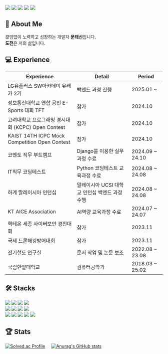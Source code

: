 <a href=https://furtive-umbrella-4fc.notion.site/Back-End-Developer-Portfolio-d1e877ee46014134b2f45598be4f6bb0> <img src="https://img.shields.io/badge/Notion-000000?style=flat&logo=Notion&logoColor=white&link=https://furtive-umbrella-4fc.notion.site/Back-End-Developer-Portfolio-d1e877ee46014134b2f45598be4f6bb0"></a>
<a href=https://gym-developer.tistory.com/> <img src="https://img.shields.io/badge/Tistory-000000?style=flat&logo=Tistory&logoColor=white&link=https://gym-developer.tistory.com/"></a>
<a href=https://blog.naver.com/gym_developer> <img src="https://img.shields.io/badge/Blog-03C75A?style=flat&logo=Naver&logoColor=white&link=https://blog.naver.com/gym_developer"></a>
<a href=https://www.linkedin.com/in/%ED%83%9C%EC%8B%A0-%EB%AC%B8-b0483a333/> <img src="https://img.shields.io/badge/LinkedIn-0a66c2?style=flat&logo=inspire&logoColor=white&link=https://www.linkedin.com/in/%ED%83%9C%EC%8B%A0-%EB%AC%B8-b0483a333/"></a>
<a href=mailto:kjk06119@gmail.com> <img src="https://img.shields.io/badge/Gmail-EA4335?style=flat&logo=Gmail&logoColor=white&link=mailto:kjk06119@gmail.com"></a>


## 👤 About Me
끊임없이 노력하고 성장하는 개발자 **문태신**입니다.  
**도전**은 저의 삶입니다.  

## 💻 Experience
|Experience|Detail|Period|
|---|---|---|
| LG유플러스 SW아카데미 유레카 2기  | 백엔드 과정 진행 | 2025.01 ~ |
| 정보통신대학교 연합 공인 E-Sports 대회 TFT | 참가 | 2024.10 |
| 고려대학교 프로그래밍 경시대회 (KCPC) Open Contest | 참가 | 2024.10 |
| KAIST 14TH ICPC Mock Competition Open Contest | 참가 | 2024.10 |
| 코멘토 직무 부트캠프 | Django를 이용한 실무 과정 수료 | 2024.09 ~ 24.10 |
| IT직무 코딩테스트 | Python 코딩테스트 교육과정 수료 | 2024.08 ~ 24.08 |
| 하계 말레이시아 인턴십 | 말레이시아 UCSI 대학교 인턴십 백엔드 과정 수행 | 2024.08 ~ 24.08 |
| KT AICE Association | AI역량 교육과정 수료 | 2024.07 ~ 24.07 |
| 헥테온 세종 사이버보안 경진대회 | 참가 | 2023.11 |
| 국제 드론해킹방어대회 | 참가 | 2023.11 |
| 전기철도 연구실 | 문서 작업 및 논문 보조 | 2022.08 ~ 23.08|
| 국립한밭대학교 | 컴퓨터공학과 | 2018.03 ~ 25.02 |

## 🛠️ Stacks
<p>
  <img src="https://img.shields.io/badge/Java-007396?style=flat-square&logo=coffeescript&logoColor=white"/></a>
  <img src="https://img.shields.io/badge/Spring Boot-6DB33F?style=flat-square&logo=springboot&logoColor=white"/></a>
  <img src="https://img.shields.io/badge/Python-3776AB?style=flat-square&logo=Python&logoColor=white"/></a>
  <img src="https://img.shields.io/badge/Django-092E20?style=flat-square&logo=Django&logoColor=white"/></a>
  <br/>
  <img src="https://img.shields.io/badge/MySQL-4479A1?style=flat-square&logo=MySQL&logoColor=white"/></a>
  <img src="https://img.shields.io/badge/AWS-232F3E?style=flat-square&logo=amazonwebservices&logoColor=white"/></a>
  <img src="https://img.shields.io/badge/Azure-0085CA?style=flat-square&logo=academia&logoColor=white"/></a>
  <img src="https://img.shields.io/badge/Docker-2496ED?style=flat-square&logo=Docker&logoColor=white"/></a>
  <br/>
  <img src="https://img.shields.io/badge/GitHub-181717?style=flat-square&logo=GitHub&logoColor=white"/></a>
  <img src="https://img.shields.io/badge/Git-F05032?style=flat-square&logo=Git&logoColor=white"/></a>
  <img src="https://img.shields.io/badge/Slack-4A154B?style=flat-square&logo=Slack&logoColor=white"/></a>
  <img src="https://img.shields.io/badge/Notion-000000?style=flat-square&logo=Notion&logoColor=white"/></a>
  <img src="https://img.shields.io/badge/Figma-F24E1E?style=flat-square&logo=Figma&logoColor=white"/></a>
</p>

  ## 🏆 Stats
[![Solved.ac Profile](http://mazassumnida.wtf/api/v2/generate_badge?boj=kjk06119)](https://solved.ac/kjk06119/) &nbsp;&nbsp;&nbsp; [![Anurag's GitHub stats](https://github-readme-stats.vercel.app/api?username=taeaeaexin&hide_title=true&show_icons=true&theme=vue)](https://github.com/taeaeaexin/github-readme-stats)
